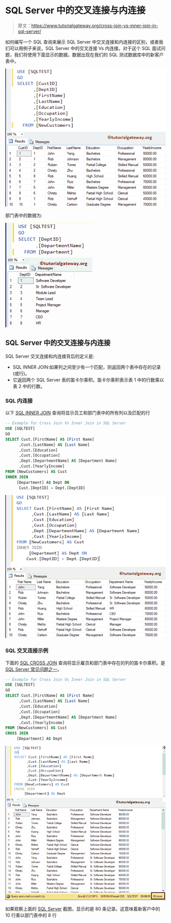 # SQL Server 中的交叉连接与内连接

> 原文：<https://www.tutorialgateway.org/cross-join-vs-inner-join-in-sql-server/>

如何编写一个 SQL 查询来展示 SQL Server 中交叉连接和内连接的区别，或者我们可以用例子来说，SQL Server 中的交叉连接 Vs 内连接。对于这个 SQL 面试问题，我们将使用下面显示的数据。数据出现在我们的 SQL 测试数据库中的新客户表中。

![Cross Join Vs Inner Join in SQL Server 1](img/25296d22259203f33e0317f54c702398.png)

部门表中的数据为:

![Cross Join Vs Inner Join in SQL Server 2](img/35065d08c502fd67dbc1401b7015ee0a.png)

## SQL Server 中的交叉连接与内连接

SQL Server 交叉连接和内连接背后的定义是:

*   SQL INNER JOIN:如果列之间至少有一个匹配，则返回两个表中存在的记录(或行)。
*   它返回两个 SQL Server 表的笛卡尔乘积。笛卡尔乘积表示表 1 中的行数乘以表 2 中的行数。

### SQL 内连接

以下 [SQL INNER JOIN](https://www.tutorialgateway.org/sql-inner-join/) 查询将显示员工和部门表中的所有列以及匹配的行

```sql
-- Example for Cross Join Vs Inner Join in SQL Server
USE [SQLTEST]
GO
SELECT Cust.[FirstName] AS [First Name]
      ,Cust.[LastName] AS [Last Name]
      ,Cust.[Education]
      ,Cust.[Occupation]
      ,Dept.[DepartmentName] AS [Department Name]
      ,Cust.[YearlyIncome]
FROM [NewCustomers] AS Cust
INNER JOIN
     [Department] AS Dept ON
      Cust.[DeptID] = Dept.[DeptID]
```

![Cross Join Vs Inner Join in SQL Server 3](img/a8f18cad48e1991055d9767804eea996.png)

### SQL 交叉连接示例

下面的 [SQL CROSS JOIN](https://www.tutorialgateway.org/sql-cross-join/) 查询将显示雇员和部门表中存在的列的笛卡尔乘积。是 [SQL Server 常见问题之一](https://www.tutorialgateway.org/sql-interview-questions/)。

```sql
-- Example for Cross Join Vs Inner Join in SQL Server
USE [SQLTEST]
GO
SELECT Cust.[FirstName] AS [First Name]
      ,Cust.[LastName] AS [Last Name]
      ,Cust.[Education]
      ,Cust.[Occupation]
      ,Dept.[DepartmentName] AS [Department Name]
      ,Cust.[YearlyIncome]
FROM [NewCustomers] AS Cust
CROSS JOIN
     [Department] AS Dept
```

![Cross Join Vs Inner Join in SQL Server 4](img/9ede84eedf82d7aca73201b79ecd6fd8.png)

如果观察上面的 [SQL Server](https://www.tutorialgateway.org/sql/) 截图，显示的是 80 条记录。这意味着新客户中的 10 行乘以部门表中的 8 行